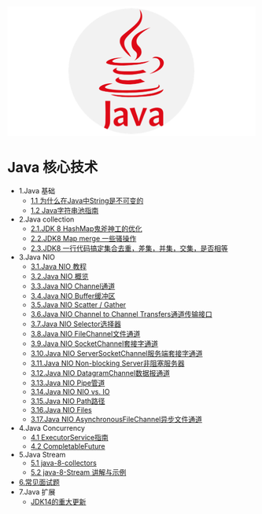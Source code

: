 ![javaLogo](../../doc/javalogo.png)
# Java 核心技术

- 1.Java 基础
    - [1.1 为什么在Java中String是不可变的](base/String.md)
    - [1.2 Java字符串池指南](base/StringPool.md)
- 2.Java collection
    - [2.1.JDK 8 HashMap鬼斧神工的优化](https://blog.csdn.net/weixin_38937840/article/details/106805496)
    - [2.2.JDK8 Map merge 一些骚操作](collection/map/map_merge.md)
    - [2.3.JDK8 一行代码搞定集合去重，差集，并集，交集，是否相等](https://blog.csdn.net/weixin_38937840/article/details/107338265)
- 3.Java NIO
    - [3.1.Java NIO 教程](nio/JavaNIO教程.md)    
    - [3.2.Java NIO 概览](nio/JavaNIO概览.md)    
    - [3.3.Java NIO Channel通道](nio/Channel通道.md)    
    - [3.4.Java NIO Buffer缓冲区](nio/Buffer缓冲区.md)    
    - [3.5.Java NIO Scatter / Gather](nio/ScatterGather.md)    
    - [3.6.Java NIO Channel to Channel Transfers通道传输接口](nio/Transfers通道传输接口.md)    
    - [3.7.Java NIO Selector选择器](nio/Selector选择器.md)    
    - [3.8.Java NIO FileChannel文件通道](nio/FileChannel文件通道.md)    
    - [3.9.Java NIO SocketChannel套接字通道](nio/SocketChannel套接字通道.md)    
    - [3.10.Java NIO ServerSocketChannel服务端套接字通道](nio/ServerSocketChannel服务端套接字通道.md)    
    - [3.11.Java NIO Non-blocking Server非阻塞服务器](nio/Server非阻塞服务器.md)    
    - [3.12.Java NIO DatagramChannel数据报通道](nio/DatagramChannel数据报通道.md)    
    - [3.13.Java NIO Pipe管道](nio/Pipe管道.md)    
    - [3.14.Java NIO NIO vs. IO](nio/NIOvsIO.md)    
    - [3.15.Java NIO Path路径](nio/Path路径.md)    
    - [3.16.Java NIO Files](nio/Files.md)    
    - [3.17.Java NIO AsynchronousFileChannel异步文件通道](nio/AsynchronousFileChannel异步文件通道.md)  
- 4.Java Concurrency
     - [4.1 ExecutorService指南](concurrency/ExecutorService指南.md)  
     - [4.2 CompletableFuture](https://blog.csdn.net/weixin_38937840/article/details/105046588)  
- 5.Java Stream  
     - [5.1 java-8-collectors](stream/collectors.md)   
     - [5.2 java-8-Stream 讲解与示例](stream/stream.md)   
- [6.常见面试题](InterviewQuestions/README.md)
- 7.Java 扩展 
    - [JDK14的重大更新](https://blog.csdn.net/weixin_38937840/article/details/105054595)


